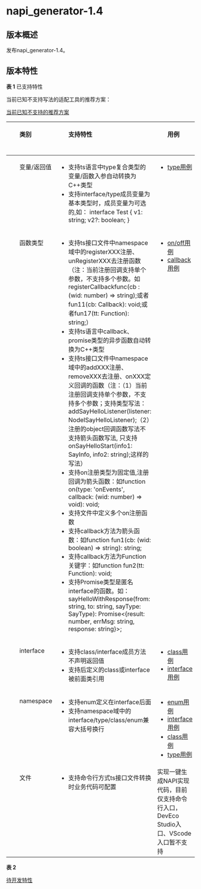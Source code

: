 # napi_generator-1.4

## 版本概述<a name="section249611124916"></a>

发布napi_generator-1.4。

## 版本特性<a name="section249611124917"></a>
**表 1**  已支持特性

当前已知不支持写法的适配工具的推荐方案：

[当前已知不支持的推荐方案](https://gitee.com/openharmony/napi_generator/blob/master/docs/SOLUTION.md)

<a name="table143385853321"></a>

<table><thead align="left"><tr id="row53375863312"><th class="cellrowborder" valign="top" width="18%" id="mcps1.2.3.1.1"><p id="p20331858193317"><a name="p20331858193317"></a><a name="p20331858193317"></a><ul>类别</ul></p>
</th>
<th class="cellrowborder" valign="top" width="50%" id="mcps1.2.3.1.2"><p id="p1133115820331"><a name="p1133115820331"></a><a name="p1133115820331"></a><ul>支持特性</ul></p>
</th>
<th class="cellrowborder" valign="top" width="20%" id="mcps1.2.3.1.3"><p id="p1133115820331"><a name="p1133115820333"></a><a name="p1133115820333"></a><ul>用例</ul></p>
</th>
<th class="cellrowborder" valign="top" width="12%" id="mcps1.2.3.1.4"><p id="p1133115820332"><a name="p1133115820332"></a><a name="p1133115820332"></a><ul>版本号</ul></p>
</th>
</tr>
</thead>
<tbody><tr id="row333115812331"><td class="cellrowborder" valign="top" width="18%" headers="mcps1.2.3.1.1 "><p id="p2142111345714"><a name="p2142111345714"></a><a name="p2142111345714"></a><ul>变量/返回值</ul></p>
</td>
<td class="cellrowborder" valign="top" width="50%" headers="mcps1.2.3.1.2 "><a name="ul9264132010"></a><a name="ul9264132010"></a><ul id="ul9264132010"><li>支持ts语言中type复合类型的变量/函数入参自动转换为C++类型</li><li>支持interface/type成员变量为基本类型时，成员变量为可选的,如：
interface Test {
    v1: string;
    v2?: boolean;
}</li></ul>
</td>
<td class="cellrowborder" valign="top" width="20%" headers="mcps1.2.3.1.3 ">
<ul id="ult940244418001">
<li><a href="https://gitee.com/openharmony/napi_generator/tree/master/test/storytest/test_type">type用例</a>
</li>
</ul>
</td>
<td class="cellrowborder" valign="top" width="12%" headers="mcps1.2.3.1.4 "><p id="p2142111345715"><a name="p2142111345715"></a><a name="p2142111345715"></a><ul>V1.4</ul></p>
</td>
</tr>
<tr id="row334175803317"><td class="cellrowborder" valign="top" width="18%" headers="mcps1.2.3.1.1 "><p id="p382391145710"><a name="p382391145710"></a><a name="p382391145710"></a><ul>函数类型</ul></p>
</td>
<td class="cellrowborder" valign="top" width="50%" headers="mcps1.2.3.1.2 "><a name="ul334485413318"></a><a name="ul334485413318"></a><ul id="ul334485413318"><li>支持ts接口文件中namespace域中的registerXXX注册、unRegisterXXX去注册函数（注：当前注册回调支持单个参数，不支持多个参数。如registerCallbackfunc(cb : (wid: number) => string);或者fun11(cb: Callback<number>): void;或者fun17(tt: Function): string;）</li><li>支持ts语言中callback、promise类型的异步函数自动转换为C++类型</li><li>支持ts接口文件中namespace域中的addXXX注册、removeXXX去注册、onXXX定义回调的函数（注：（1）当前注册回调支持单个参数，不支持多个参数；支持类型写法：addSayHelloListener(listener: NodeISayHelloListener);（2）注册的object回调函数写法不支持箭头函数写法, 只支持onSayHelloStart(info1: SayInfo, info2: string);这样的写法）</li><li>支持on注册类型为固定值,注册回调为箭头函数：如function on(type: 'onEvents', callback: (wid: number) => void): void; </li><li>支持文件中定义多个on注册函数</li><li>支持callback方法为箭头函数：如function fun1(cb: (wid: boolean) => string): string;</li><li>支持callback方法为Function关键字：如function fun2(tt: Function): void;</li><li>支持Promise类型是匿名interface的函数。如：sayHelloWithResponse(from: string, to: string, sayType: SayType): Promise<{result: number, errMsg: string, response: string}>; </li></ul>
</td>
<td class="cellrowborder" valign="top" width="20%" headers="mcps1.2.3.1.3 ">
<ul id="ult940244418001">
<li><a href="https://gitee.com/openharmony/napi_generator/tree/master/test/storytest/test_on">on/off用例</a>
</li>
<li><a href="https://gitee.com/openharmony/napi_generator/tree/master/test/storytest/test_callback">callback用例</a>
</li>
</ul>
</td>
<td class="cellrowborder" valign="top" width="12%" headers="mcps1.2.3.1.4 "><p id="p2142111345716"><a name="p2142111345716"></a><a name="p2142111345716"></a><ul>V1.4</ul></p>
</td>
</tr>
<tr id="row834358143319"><td class="cellrowborder" valign="top" width="18%" headers="mcps1.2.3.1.1 "><p id="p1818191195713"><a name="p1818191195713"></a><a name="p1818191195713"></a><ul>interface</ul></p>
</td>
<td class="cellrowborder" valign="top" width="50%" headers="mcps1.2.3.1.2 "><a name="ul4367144411512"></a><a name="ul4367144411512"></a><ul id="ul4367144411512"><li>支持class/interface成员方法不声明返回值</li><li>支持后定义的class或interface被前面类引用</li></ul>
</td>
<td class="cellrowborder" valign="top" width="20%" headers="mcps1.2.3.1.3 ">
<ul id="ult940244418001">
<li><a href="https://gitee.com/openharmony/napi_generator/tree/master/test/storytest/test_class">class用例</a>
</li>
<li><a href="https://gitee.com/openharmony/napi_generator/tree/master/test/storytest/test_interface">interface用例</a>
</li>
</ul>
</td>
<td class="cellrowborder" valign="top" width="12%" headers="mcps1.2.3.1.4 "><p id="p2142111345717"><a name="p2142111345717"></a><a name="p2142111345717"></a><ul>V1.4</ul></p>
</td>
</tr>
<tr id="row119944512385"><td class="cellrowborder" valign="top" width="18%" headers="mcps1.2.3.1.1 "><p id="p919862210573"><a name="p919862210573"></a><a name="p919862210573"></a><ul>namespace</ul></p>
</td>
<td class="cellrowborder" valign="top" width="50%" headers="mcps1.2.3.1.2 "><a name="ul12374158862"></a><a name="ul12374158862"></a><ul id="ul12374158862"><li>支持enum定义在interface后面</li><li>支持namespace域中的interface/type/class/enum兼容大括号换行</li></ul>
</td>
<td class="cellrowborder" valign="top" width="20%" headers="mcps1.2.3.1.3 ">
<ul id="ult940244418001">
<li><a href="https://gitee.com/openharmony/napi_generator/tree/master/test/storytest/test_enum">enum用例</a>
</li>
<li><a href="https://gitee.com/openharmony/napi_generator/tree/master/test/storytest/test_interface">interface用例</a>
</li>
<li><a href="https://gitee.com/openharmony/napi_generator/tree/master/test/storytest/test_class">class用例</a>
</li>
</li>
<li><a href="https://gitee.com/openharmony/napi_generator/tree/master/test/storytest/test_type">type用例</a>
</li>
</ul>
</td>
<td class="cellrowborder" valign="top" width="12%" headers="mcps1.2.3.1.4 "><p id="p2142111345718"><a name="p2142111345718"></a><a name="p2142111345718"></a><ul>V1.4</ul></p>
</td>
</tr>
<tr id="row18711154213388"><td class="cellrowborder" valign="top" width="18%" headers="mcps1.2.3.1.1 " rowspan="2"><p id="p111921822185713"><a name="p111921822185713"></a><a name="p111921822185713"></a><ul>文件</ul></p>
</td>
<td class="cellrowborder" valign="top" width="50%" headers="mcps1.2.3.1.2 "><a name="ul94024441879"></a><a name="ul94024441879"></a><ul id="ul94024441879"><li>支持命令行方式ts接口文件转换时业务代码可配置</li></ul>
</td>
<td class="cellrowborder" valign="top" width="20%" headers="mcps1.2.3.1.3 ">
实现一键生成NAPI实现代码，目前仅支持命令行入口，DevEco Studio入口、VScode入口暂不支持
</td>
<td class="cellrowborder" valign="top" width="12%" headers="mcps1.2.3.1.4 "><p id="p2142111345718"><a name="p2142111345718"></a><a name="p2142111345718"></a><ul>V1.4</ul></p>
</td>
</tr>
</tbody>
</table>





**表 2** 

[待开发特性](https://gitee.com/openharmony/napi_generator/blob/master/docs/ROADMAP_ZH.md)



